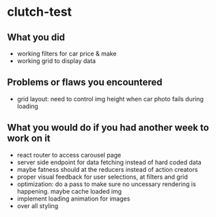 # clutch-test

## What you did
- working filters for car price & make
- working grid to display data 

## Problems or flaws you encountered
- grid layout: need to control img height when car photo fails during loading

## What you would do if you had another week to work on it
- react router to access carousel page
- server side endpoint for data fetching instead of hard coded data
- maybe fatness should at the reducers instead of action creators
- proper visual feedback for user selections, at filters and grid
- optimization: do a pass to make sure no uncessary rendering is happening. maybe cache loaded img
- implement loading animation for images
- over all styling 